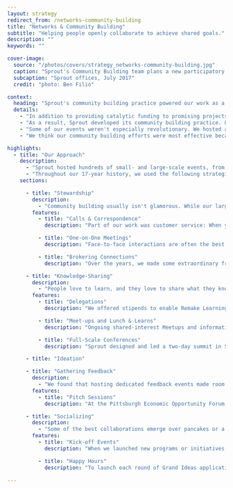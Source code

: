 ```yaml
---
layout: strategy
redirect_from: /networks-community-building
title: "Networks & Community Building"
subtitle: "Helping people openly collaborate to achieve shared goals."
description: ""
keywords: ""

cover-image:
  source: "/photos/covers/strategy_networks-community-building.jpg"
  caption: "Sprout's Community Building team plans a new participatory experience."
  subcaption: "Sprout offices, July 2017"
  credit: "photo: Ben Filio"

context:
  heading: "Sprout's community building practice powered our work as a community engagement engine." 
  details:
    - "In addition to providing catalytic funding to promising projects, Sprout also spent more than a decade forging connections between people working in service of critical social causes like education, art, and neighborhood development. Early on in our work, we began to understand the value of actively building communities of creative, industrious, and ambitious innovators. We recognized the importance of connecting grantees with each other, with the broader Pittsburgh community, and with national and international stakeholders."
    - "As a result, Sprout developed its community building practice. Our work was deeply influenced by design thinking and human-centered design, and we designed and led intentional, in-person community outreach activities that created the conditions for collaboration. Our experience suggests that most problems cannot be solved in isolation; instead, we believe that positive change results when people openly work together to achieve shared goals."
    - "Some of our events weren't especially revolutionary. We hosted an awful lot of happy hours and met a ton of people over coffee, and those smaller meetings mattered: they were part of a bigger picture of developing trusting relationships that laid the foundation for future work. Meanwhile, our large-scale events truly showcased our expertise: we hosted events jam-packed with hands-on activities and provocative questions intended to spark thoughtful conversation and foster meaningful collaboration between community stakeholders."
    - "We think our community building efforts were most effective because they weren't one-size-fits-all. Instead, we developed lots of ways to engage community members, and the common thread was our creative approach to bringing people together."

highlights:
  - title: "Our Approach"
    description:
      - "Sprout hosted hundreds of small- and large-scale events, from focus groups to multi-day festivals. The most effective experiences make the most of participants’ time together. We embraced unexpected collaborations. We valued openness, which means sharing ideas, showing your work, and inviting contributions from others. We insisted on recruiting diverse participants and we employed high-quality facilitators who help push the work forward."
      - "Throughout our 17-year history, we used the following strategies to build community in Pittsburgh and beyond."
    sections:

      - title: "Stewardship"
        description:
          - "Community building usually isn't glamorous. While our large-scale events and more creative activities might have been flashier and more visible, our day-to-day stewardship activities more often involved small gestures that connected people with resources that might support their work."
        features:
          - title: "Calls & Correspondence"
            description: "Part of our work was customer service: When you called the number on the Remake Learning website or when you needed more information about One Northside, the phone rang at Sprout. Whether we were offering last-minute application advice or giving directions to an upcoming event, it was important to us to be accessible and easy to reach."

          - title: "One-on-One Meetings"
            description: "Face-to-face interactions are often the best way to meet new community members and forge a lasting connection. We hosted one-on-one conversations in our storefront offices on Penn Avenue and passed many an hour in meetings at our local coffee shops."

          - title: "Brokering Connections"
            description: "Over the years, we made some extraordinary friends, from grassroots community organizers and classroom teachers to prominent visual artists and influential local leaders. We loved to introduce fellow “friends of Sprout” to each other. Sometimes remarkable projects and collaborations resulted; more often, we hope we helped make Pittsburgh just a little more connected."

      - title: "Knowledge-Sharing"
        description:
          - "People love to learn, and they love to share what they know. We often hosted events to enable experts to share their wisdom and to foster a culture of knowledge-sharing among community members."
        features:
          - title: "Delegations"
            description: "We offered stipends to enable Remake Learning Network members to attend national and international conferences. We often coordinated activities that brought Pittsburgh's innovations to a wider audience, including panels at SXSW EDU and ISTE and workshops at Mozilla Festival."

          - title: "Meet-ups and Lunch & Learns"
            description: "Ongoing shared-interest Meetups and informative Lunch & Learns were key “heartbeat” activities of the Remake Learning Network. These gatherings enabled like-minded network members to connect informally, to visit each other's spaces, and to learn about innovative approaches at work in the community."

          - title: "Full-Scale Conferences"
            description: "Sprout designed and led a two-day summit in Silicon Valley about digital badges and micro-credentials for a group of 300 funders, technologists, educators, and other innovators. This event We developed large-scale events to introduce people to Prior to beginning local badge efforts in Pittsburgh, Sprout hosted a national convening in Silicon Valley to set the course for the next evolution of Open Badges."

      - title: "Ideation"

      - title: "Gathering Feedback"
        description:
          - "We found that hosting dedicated feedback events made room for community members to reflect on our work and offer candid input. We used a mix of activities to gather structured answers and more open-ended responses."
        features:
          - title: "Pitch Sessions"
            description: "At the Pittsburgh Economic Opportunity Forum, three working groups pitched their collaborative approaches to advancing economic opportunity in the Pittsburgh region. Attendees then completed a brief survey offering their reactions to the proposed approaches, the results of which were shared with each working group as they refined their ideas and prepared their grant applications."

      - title: "Socializing"
        description:
          - "Some of the best collaborations emerge over pancakes or a cold beer. We hosted lots of events whose purpose was purely social: these casual, informal, relationship-focused events can help create and strengthen social connections."
        features:
          - title: "Kick-off Events"
            description: "When we launched new programs or initiatives, we often hosted a large-scale event to build excitement and signal how people could get involved. We designed these events to be aspiration and action-oriented: we made sure people left the event with a clear understanding of what would happen next."

          - title: "Happy Hours"
            description: "To launch each round of Grand Ideas applications, we hosted a casual happy hour to showcase past grantees' projects and field questions about the funding opportunity. These events echoed the spirit of the grant program: they were modest in scale, and they were intended to celebrate creativity and ingenuity."

---
```

